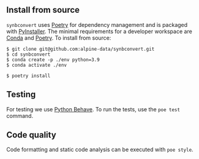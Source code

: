 ## Install from source

`synbconvert` uses [Poetry](https://python-poetry.org/) for dependency management and is packaged with [PyInstaller](https://pyinstaller.readthedocs.io/en/stable/). The minimal requirements for a developer workspace are [Conda](https://docs.conda.io/en/latest/miniconda.html) and [Poetry](https://python-poetry.org/docs/#installation). To install from source:

```console
$ git clone git@github.com:alpine-data/synbconvert.git
$ cd synbconvert
$ conda create -p ./env python=3.9
$ conda activate ./env

$ poetry install
```

## Testing

For testing we use [Python Behave](https://behave.readthedocs.io/en/stable/index.html). To run the tests, use the `poe test` command. 

## Code quality

Code formatting and static code analysis can be executed with `poe style`.

<br>
